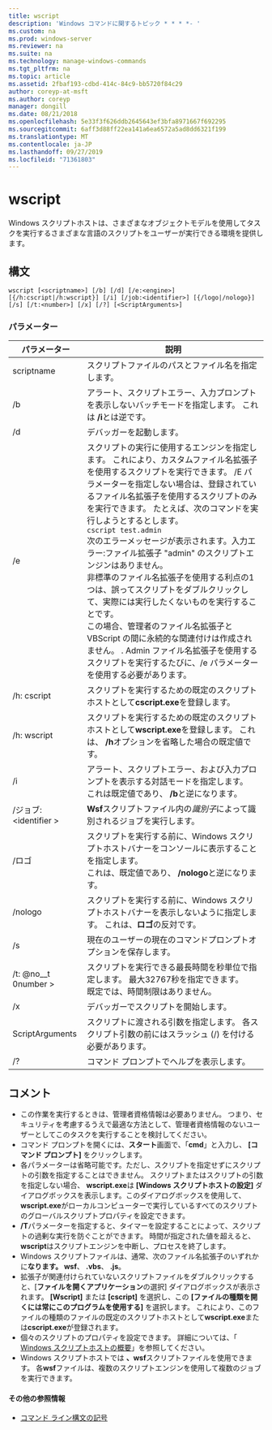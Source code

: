 ```yaml
---
title: wscript
description: 'Windows コマンドに関するトピック * * * *- '
ms.custom: na
ms.prod: windows-server
ms.reviewer: na
ms.suite: na
ms.technology: manage-windows-commands
ms.tgt_pltfrm: na
ms.topic: article
ms.assetid: 2fbaf193-cdbd-414c-84c9-bb5720f84c29
author: coreyp-at-msft
ms.author: coreyp
manager: dongill
ms.date: 08/21/2018
ms.openlocfilehash: 5e33f3f626ddb2645643ef3bfa8971667f692295
ms.sourcegitcommit: 6aff3d88ff22ea141a6ea6572a5ad8dd6321f199
ms.translationtype: MT
ms.contentlocale: ja-JP
ms.lasthandoff: 09/27/2019
ms.locfileid: "71361803"
---
```

# <a name="wscript"></a>wscript



Windows スクリプトホストは、さまざまなオブジェクトモデルを使用してタスクを実行するさまざまな言語のスクリプトをユーザーが実行できる環境を提供します。

## <a name="syntax"></a>構文

```
wscript [<scriptname>] [/b] [/d] [/e:<engine>] [{/h:cscript|/h:wscript}] [/i] [/job:<identifier>] [{/logo|/nologo}] [/s] [/t:<number>] [/x] [/?] [<ScriptArguments>]
```

### <a name="parameters"></a>パラメーター

|パラメーター|説明|
|---------|-----------|
|scriptname|スクリプトファイルのパスとファイル名を指定します。|
|/b|アラート、スクリプトエラー、入力プロンプトを表示しないバッチモードを指定します。 これは **/i**とは逆です。|
|/d|デバッガーを起動します。|
|/e|スクリプトの実行に使用するエンジンを指定します。 これにより、カスタムファイル名拡張子を使用するスクリプトを実行できます。 /E パラメーターを指定しない場合は、登録されているファイル名拡張子を使用するスクリプトのみを実行できます。 たとえば、次のコマンドを実行しようとするとします。<br>```cscript test.admin```<br>次のエラーメッセージが表示されます。入力エラー:ファイル拡張子 "admin" のスクリプトエンジンはありません。<br>非標準のファイル名拡張子を使用する利点の1つは、誤ってスクリプトをダブルクリックして、実際には実行したくないものを実行することです。 <br>この場合、管理者のファイル名拡張子と VBScript の間に永続的な関連付けは作成されません。 . Admin ファイル名拡張子を使用するスクリプトを実行するたびに、/e パラメーターを使用する必要があります。|
|/h: cscript|スクリプトを実行するための既定のスクリプトホストとして**cscript.exe**を登録します。|
|/h: wscript|スクリプトを実行するための既定のスクリプトホストとして**wscript.exe**を登録します。 これは、 **/h**オプションを省略した場合の既定値です。|
|/i|アラート、スクリプトエラー、および入力プロンプトを表示する対話モードを指定します。</br>これは既定値であり、 **/b**と逆になります。|
|/ジョブ: \<identifier >|**Wsf**スクリプトファイル内の*識別子*によって識別されるジョブを実行します。|
|/ロゴ|スクリプトを実行する前に、Windows スクリプトホストバナーをコンソールに表示することを指定します。</br>これは、既定値であり、 **/nologo**と逆になります。|
|/nologo|スクリプトを実行する前に、Windows スクリプトホストバナーを表示しないように指定します。 これは、**ロゴ**の反対です。|
|/s|現在のユーザーの現在のコマンドプロンプトオプションを保存します。|
|/t: @no__t 0number >|スクリプトを実行できる最長時間を秒単位で指定します。 最大32767秒を指定できます。</br>既定では、時間制限はありません。|
|/x|デバッガーでスクリプトを開始します。|
|ScriptArguments|スクリプトに渡される引数を指定します。 各スクリプト引数の前にはスラッシュ (/) を付ける必要があります。|
|/?|コマンド プロンプトでヘルプを表示します。|

## <a name="remarks"></a>コメント

-   この作業を実行するときは、管理者資格情報は必要ありません。 つまり、セキュリティを考慮するうえで最適な方法として、管理者資格情報のないユーザーとしてこのタスクを実行することを検討してください。
-   コマンド プロンプトを開くには、**スタート**画面で、「**cmd**」と入力し、 **[コマンド プロンプト]** をクリックします。
-   各パラメーターは省略可能です。ただし、スクリプトを指定せずにスクリプトの引数を指定することはできません。 スクリプトまたはスクリプトの引数を指定しない場合、 **wscript.exe**は **[Windows スクリプトホストの設定]** ダイアログボックスを表示します。このダイアログボックスを使用して、 **wscript.exe**がローカルコンピューターで実行しているすべてのスクリプトのグローバルスクリプトプロパティを設定できます。
-   **/T**パラメーターを指定すると、タイマーを設定することによって、スクリプトの過剰な実行を防ぐことができます。 時間が指定された値を超えると、 **wscript**はスクリプトエンジンを中断し、プロセスを終了します。
-   Windows スクリプトファイルは、通常、次のファイル名拡張子のいずれかに**なります。 wsf**、 **.vbs**、 **.js**。
-   拡張子が関連付けられていないスクリプトファイルをダブルクリックすると、[**ファイルを開くアプリケーション**の選択] ダイアログボックスが表示されます。 **[Wscript]** または **[cscript]** を選択し、この **[ファイルの種類を開くには常にこのプログラムを使用する]** を選択します。 これにより、このファイルの種類のファイルの既定のスクリプトホストとして**wscript.exe**または**cscript.exe**が登録されます。
-   個々のスクリプトのプロパティを設定できます。 詳細については、「 [Windows スクリプトホストの概要](https://technet.microsoft.com/library/cc738350(v=ws.10).aspx)」を参照してください。
-   Windows スクリプトホストでは **、wsf**スクリプトファイルを使用できます。 各**wsf**ファイルは、複数のスクリプトエンジンを使用して複数のジョブを実行できます。

#### <a name="additional-references"></a>その他の参照情報

-   [コマンド ライン構文の記号](command-line-syntax-key.md)

